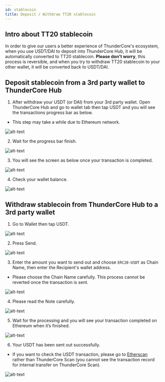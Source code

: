 ```yaml
---
id: stablecoin
title: Deposit / Withdraw TT20 stablecoin  
---
```

## Intro about TT20 stablecoin

In order to give our users a better experience of ThunderCore's ecosystem, when you use USDT/DAI to deposit into ThunderCore Hub, it will be automatically converted to TT20 stablecoin. **Please don't worry**, this process is reversible, and when you try to withdraw TT20 stablecoin to your other wallet, it will be converted back to USDT/DAI. 

## Deposit stablecoin from a 3rd party wallet to ThunderCore Hub 

1. After withdraw your USDT (or DAI) from your 3rd party wallet. Open ThunderCore Hub and go to wallet tab then tap USDT and you will see the transactions progress bar as below.

* This step may take a while due to Ethereum network. 

![alt-text](assets/img/deposit_stablecoin_en/deposit_en.PNG)

2. Wait for the progress bar finish.

![alt-text](assets/img/deposit_stablecoin_en/processing_en.PNG)

3. You will see the screen as below once your transaction is completed. 

![alt-text](assets/img/deposit_stablecoin_en/complete_en.PNG)

4. Check your wallet balance.

![alt-text](assets/img/deposit_stablecoin_en/check_balance_en.PNG)


## Withdraw stablecoin from ThunderCore Hub to a 3rd party wallet  

1. Go to Wallet then tap USDT.

![alt-text](assets/img/withdraw_stablecoin_en/1.PNG)

2. Press Send.

![alt-text](assets/img/withdraw_stablecoin_en/2.PNG)

3. Enter the amount you want to send out and choose `ERC20-USDT` as Chain Name, then enter the Recipient's wallet address.

* Please choose the Chain Name carefully. This process cannot be reverted once the transaction is sent. 

![alt-text](assets/img/withdraw_stablecoin_en/3.PNG)

4. Please read the Note carefully. 

![alt-text](assets/img/withdraw_stablecoin_en/4.PNG)

5. Wait for the processing and you will see your transaction completed on Ethereum when it’s finished.

![alt-text](assets/img/withdraw_stablecoin_en/5.PNG)

6. Your USDT has been sent out successfully. 

* If you want to check the USDT transaction, please go to [Etherscan](https://etherscan.io/) rather than ThunderCore Scan (you cannot see the transaction record for internal transfer on ThunderCore Scan). 

![alt-text](assets/img/withdraw_stablecoin_en/6.PNG)

